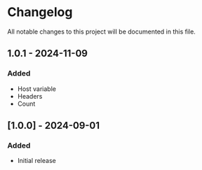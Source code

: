 # Changelog

All notable changes to this project will be documented in this file.

## 1.0.1 - 2024-11-09
### Added
 - Host variable
 - Headers 
 - Count

## [1.0.0] - 2024-09-01
### Added
- Initial release
